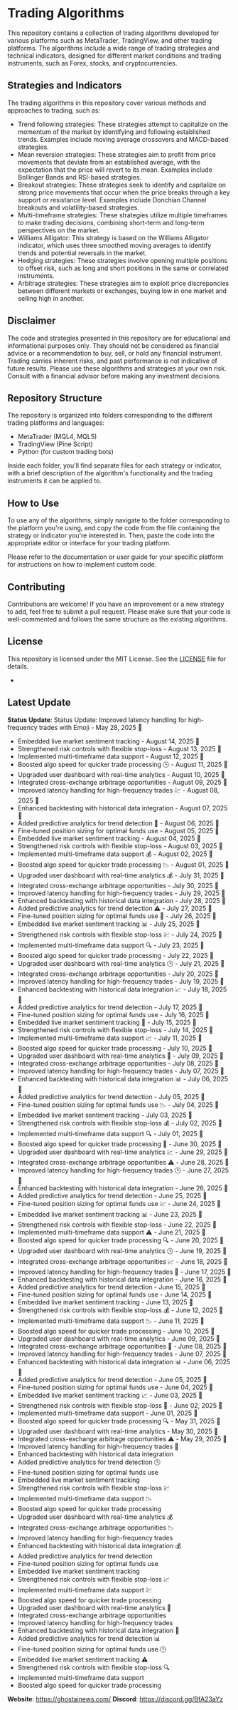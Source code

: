 # Trading Algorithms

This repository contains a collection of trading algorithms developed for various platforms such as MetaTrader, TradingView, and other trading platforms. The algorithms include a wide range of trading strategies and technical indicators, designed for different market conditions and trading instruments, such as Forex, stocks, and cryptocurrencies.

## Strategies and Indicators

The trading algorithms in this repository cover various methods and approaches to trading, such as:

- Trend following strategies: These strategies attempt to capitalize on the momentum of the market by identifying and following established trends. Examples include moving average crossovers and MACD-based strategies.
- Mean reversion strategies: These strategies aim to profit from price movements that deviate from an established average, with the expectation that the price will revert to its mean. Examples include Bollinger Bands and RSI-based strategies.
- Breakout strategies: These strategies seek to identify and capitalize on strong price movements that occur when the price breaks through a key support or resistance level. Examples include Donchian Channel breakouts and volatility-based strategies.
- Multi-timeframe strategies: These strategies utilize multiple timeframes to make trading decisions, combining short-term and long-term perspectives on the market.
- Williams Alligator: This strategy is based on the Williams Alligator indicator, which uses three smoothed moving averages to identify trends and potential reversals in the market.
- Hedging strategies: These strategies involve opening multiple positions to offset risk, such as long and short positions in the same or correlated instruments.
- Arbitrage strategies: These strategies aim to exploit price discrepancies between different markets or exchanges, buying low in one market and selling high in another.

## Disclaimer

The code and strategies presented in this repository are for educational and informational purposes only. They should not be considered as financial advice or a recommendation to buy, sell, or hold any financial instrument. Trading carries inherent risks, and past performance is not indicative of future results. Please use these algorithms and strategies at your own risk. Consult with a financial advisor before making any investment decisions.

## Repository Structure

The repository is organized into folders corresponding to the different trading platforms and languages:

- MetaTrader (MQL4, MQL5)
- TradingView (Pine Script)
- Python (for custom trading bots)

Inside each folder, you'll find separate files for each strategy or indicator, with a brief description of the algorithm's functionality and the trading instruments it can be applied to.

## How to Use

To use any of the algorithms, simply navigate to the folder corresponding to the platform you're using, and copy the code from the file containing the strategy or indicator you're interested in. Then, paste the code into the appropriate editor or interface for your trading platform.

Please refer to the documentation or user guide for your specific platform for instructions on how to implement custom code.

## Contributing

Contributions are welcome! If you have an improvement or a new strategy to add, feel free to submit a pull request. Please make sure that your code is well-commented and follows the same structure as the existing algorithms.

## License

This repository is licensed under the MIT License. See the [LICENSE](LICENSE) file for details.

-

## Latest Update

**Status Update**: Status Update: Improved latency handling for high-frequency trades with Emoji - May 28, 2025 📝  
- Embedded live market sentiment tracking - August 14, 2025 📝
- Strengthened risk controls with flexible stop-loss - August 13, 2025 📝
- Implemented multi-timeframe data support - August 12, 2025 📝
- Boosted algo speed for quicker trade processing 🕒 - August 11, 2025 📝
- Upgraded user dashboard with real-time analytics - August 10, 2025 📝
- Integrated cross-exchange arbitrage opportunities - August 09, 2025 📝
- Improved latency handling for high-frequency trades 💹 - August 08, 2025 📝
- Enhanced backtesting with historical data integration - August 07, 2025 📝
- Added predictive analytics for trend detection 📅 - August 06, 2025 📝
- Fine-tuned position sizing for optimal funds use - August 05, 2025 📝
- Embedded live market sentiment tracking - August 04, 2025 📝
- Strengthened risk controls with flexible stop-loss - August 03, 2025 📝
- Implemented multi-timeframe data support 💰 - August 02, 2025 📝
- Boosted algo speed for quicker trade processing 📉 - August 01, 2025 📝
- Upgraded user dashboard with real-time analytics 💰 - July 31, 2025 📝
- Integrated cross-exchange arbitrage opportunities - July 30, 2025 📝
- Improved latency handling for high-frequency trades - July 29, 2025 📝
- Enhanced backtesting with historical data integration - July 28, 2025 📝
- Added predictive analytics for trend detection ⚠️ - July 27, 2025 📝
- Fine-tuned position sizing for optimal funds use 🔔 - July 26, 2025 📝
- Embedded live market sentiment tracking 📊 - July 25, 2025 📝
- Strengthened risk controls with flexible stop-loss 💹 - July 24, 2025 📝
- Implemented multi-timeframe data support 🔍 - July 23, 2025 📝
- Boosted algo speed for quicker trade processing - July 22, 2025 📝
- Upgraded user dashboard with real-time analytics 🕒 - July 21, 2025 📝
- Integrated cross-exchange arbitrage opportunities - July 20, 2025 📝
- Improved latency handling for high-frequency trades - July 19, 2025 📝
- Enhanced backtesting with historical data integration 📈 - July 18, 2025 📝
- Added predictive analytics for trend detection - July 17, 2025 📝
- Fine-tuned position sizing for optimal funds use - July 16, 2025 📝
- Embedded live market sentiment tracking 📅 - July 15, 2025 📝
- Strengthened risk controls with flexible stop-loss - July 14, 2025 📝
- Implemented multi-timeframe data support 📈 - July 11, 2025 📝
- Boosted algo speed for quicker trade processing - July 10, 2025 📝
- Upgraded user dashboard with real-time analytics 📅 - July 09, 2025 📝
- Integrated cross-exchange arbitrage opportunities - July 08, 2025 📝
- Improved latency handling for high-frequency trades - July 07, 2025 📝
- Enhanced backtesting with historical data integration 📊 - July 06, 2025 📝
- Added predictive analytics for trend detection - July 05, 2025 📝
- Fine-tuned position sizing for optimal funds use 📉 - July 04, 2025 📝
- Embedded live market sentiment tracking - July 03, 2025 📝
- Strengthened risk controls with flexible stop-loss 💰 - July 02, 2025 📝
- Implemented multi-timeframe data support 🔍 - July 01, 2025 📝
- Boosted algo speed for quicker trade processing 🔔 - June 30, 2025 📝
- Upgraded user dashboard with real-time analytics 💹 - June 29, 2025 📝
- Integrated cross-exchange arbitrage opportunities ⚠️ - June 28, 2025 📝
- Improved latency handling for high-frequency trades 🕒 - June 27, 2025 📝
- Enhanced backtesting with historical data integration - June 26, 2025 📝
- Added predictive analytics for trend detection - June 25, 2025 📝
- Fine-tuned position sizing for optimal funds use 💹 - June 24, 2025 📝
- Embedded live market sentiment tracking 📊 - June 23, 2025 📝
- Strengthened risk controls with flexible stop-loss - June 22, 2025 📝
- Implemented multi-timeframe data support ⚠️ - June 21, 2025 📝
- Boosted algo speed for quicker trade processing 🔍 - June 20, 2025 📝
- Upgraded user dashboard with real-time analytics 🕒 - June 19, 2025 📝
- Integrated cross-exchange arbitrage opportunities 📈 - June 18, 2025 📝
- Improved latency handling for high-frequency trades 🔔 - June 17, 2025 📝
- Enhanced backtesting with historical data integration - June 16, 2025 📝
- Added predictive analytics for trend detection - June 15, 2025 📝
- Fine-tuned position sizing for optimal funds use - June 14, 2025 📝
- Embedded live market sentiment tracking - June 13, 2025 📝
- Strengthened risk controls with flexible stop-loss 💰 - June 12, 2025 📝
- Implemented multi-timeframe data support 📉 - June 11, 2025 📝
- Boosted algo speed for quicker trade processing - June 10, 2025 📝
- Upgraded user dashboard with real-time analytics - June 09, 2025 📝
- Integrated cross-exchange arbitrage opportunities 📅 - June 08, 2025 📝
- Improved latency handling for high-frequency trades - June 07, 2025 📝
- Enhanced backtesting with historical data integration 📊 - June 06, 2025 📝
- Added predictive analytics for trend detection - June 05, 2025 📝
- Fine-tuned position sizing for optimal funds use - June 04, 2025 📝
- Embedded live market sentiment tracking 📈 - June 03, 2025 📝
- Strengthened risk controls with flexible stop-loss 📅 - June 02, 2025 📝
- Implemented multi-timeframe data support - June 01, 2025 📝
- Boosted algo speed for quicker trade processing 🔍 - May 31, 2025 📝
- Upgraded user dashboard with real-time analytics - May 30, 2025 📝
- Integrated cross-exchange arbitrage opportunities ⚠️ - May 29, 2025 📝
- Improved latency handling for high-frequency trades 🔔
- Enhanced backtesting with historical data integration
- Added predictive analytics for trend detection 🕒
- Fine-tuned position sizing for optimal funds use
- Embedded live market sentiment tracking
- Strengthened risk controls with flexible stop-loss 💹
- Implemented multi-timeframe data support 📉
- Boosted algo speed for quicker trade processing
- Upgraded user dashboard with real-time analytics 💰
- Integrated cross-exchange arbitrage opportunities 📉
- Improved latency handling for high-frequency trades
- Enhanced backtesting with historical data integration 💰
- Added predictive analytics for trend detection
- Fine-tuned position sizing for optimal funds use
- Embedded live market sentiment tracking
- Strengthened risk controls with flexible stop-loss 📈
- Implemented multi-timeframe data support 💹
- Boosted algo speed for quicker trade processing
- Upgraded user dashboard with real-time analytics 📅
- Integrated cross-exchange arbitrage opportunities
- Improved latency handling for high-frequency trades
- Enhanced backtesting with historical data integration 🔔
- Added predictive analytics for trend detection 📊
- Fine-tuned position sizing for optimal funds use 🕒
- Embedded live market sentiment tracking ⚠️
- Strengthened risk controls with flexible stop-loss 🔍
- Implemented multi-timeframe data support
- Boosted algo speed for quicker trade processing

**Website**: https://ghostainews.com/
**Discord**: https://discord.gg/BfA23aYz